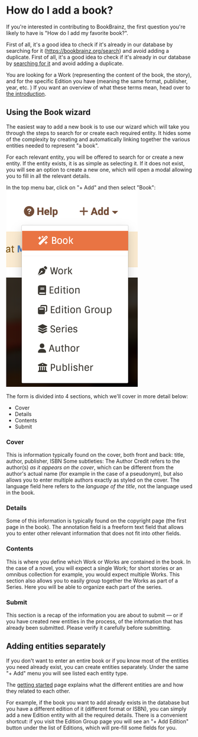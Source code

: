 
# How do I add a book?

If you're interested in contributing to BookBrainz, the first question you're likely to have is "How do I add my favorite book?".

First of all, it's a good idea to check if it's already in our database by searching for it (https://bookbrainz.org/search) and avoid adding a duplicate.
First of all, it's a good idea to check if it's already in our database by [searching for it](https://bookbrainz.org/search) and avoid adding a duplicate.

You are looking for a Work (representing the content of the book, the story), and for the specific Edition you have (meaning the same format, publisher, year, etc. )
If you want an overview of what these terms mean, head over to [the introduction](../introduction.md).

## Using the Book wizard

The easiest way to add a new book is to use our wizard which will take you through the steps to search for or create each required entity. It hides some of the complexity by creating and automatically linking together the various entities needed to represent "a book".

For each relevant entity, you will be offered to search for or create a new entity. If the entity exists, it is as simple as selecting it. If it does not exist, you will see an option to create a new one, which will open a modal allowing you to fill in all the relevant details.

In the top menu bar, click on "+ Add" and then select "Book":
![Add Book](../images/add_book.png)

The form is divided into 4 sections, which we'll cover in more detail below:

* Cover
* Details
* Contents
* Submit

### Cover
This is information typically found on the cover, both front and back: title, author, publisher, ISBN
Some subtleties:
The Author Credit refers to the author(s) *as it appears on the cover*, which can be different from the author's actual name (for example in the case of a pseudonym), but also allows you to enter multiple authors exactly as styled on the cover.
The language field here refers to the *language of the title*, not the language used in the book.

### Details
Some of this information is typically found on the copyright page (the first page in the book).
The annotation field is a freeform text field that allows you to enter other relevant information that does not fit into other fields.

### Contents
This is where you define which Work or Works are contained in the book. In the case of a novel, you will expect a single Work; for short stories or an omnibus collection for example, you would expect multiple Works.
This section also allows you to easily group together the Works as part of a Series. Here you will be able to organize each part of the series.

### Submit
This section is a recap of the information you are about to submit — or if you have created new entities in the process, of the information that has already been submitted. Please verify it carefully before submitting.

## Adding entities separately
If you don't want to enter an entire book or if you know most of the entities you need already exist, you can create entities separately.
Under the same "+ Add" menu you will see listed each entity type.

The [getting started](../getting-started.md) page explains what the different entities are and how they related to each other.

For example, if the book you want to add already exists in the database but you have a different edition of it (different format or ISBN), you can simply add a new Edition entity with all the required details.
There is a convenient shortcut: if you visit the Edition Group page you will see an "+ Add Edition" button under the list of Editions, which will pre-fill some fields for you.